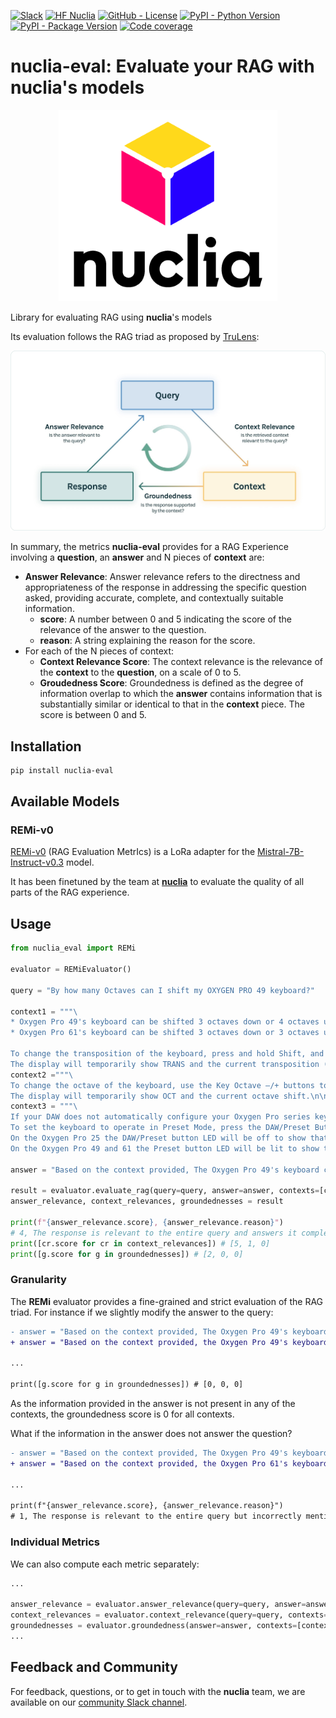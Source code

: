 <!--- BADGES: START --->
[![Slack](https://img.shields.io/badge/Slack-nuclia-magenta?logo=slack)](https://join.slack.com/t/nuclia-community/shared_invite/zt-2l7jlgi6c-Oohv8j3ygdKOvD_PwZhfdg)
[![HF Nuclia](https://img.shields.io/badge/%F0%9F%A4%97_%20Hugging_Face-nuclia-yellow)](https://huggingface.co/nuclia)
[![GitHub - License](https://img.shields.io/github/license/nuclia/nuclia-eval?logo=github&style=flat&color=green)][#github-license]
[![PyPI - Python Version](https://img.shields.io/pypi/pyversions/nuclia-eval?logo=pypi&style=flat&color=blue)][#pypi-package]
[![PyPI - Package Version](https://img.shields.io/pypi/v/nuclia-eval?logo=pypi&style=flat&color=orange)][#pypi-package]
[![Code coverage](https://nuclia.github.io/nuclia-eval/badges/coverage.svg)](https://github.com/nuclia/nuclia-eval/actions)


[#github-license]: https://github.com/nuclia/nuclia-eval/blob/master/LICENSE
[#pypi-package]: https://pypi.org/project/nuclia-eval/
<!--- BADGES: END --->

# nuclia-eval: Evaluate your RAG with nuclia's models
<p align="center">
  <img src="https://github.com/nuclia/nuclia-eval/blob/main/assets/Nuclia_vertical.png?raw=true" width="350" title="nuclia logo" alt="nuclia, the all-in-one RAG as a service platform.">
</p>

Library for evaluating RAG using **nuclia**'s models

Its evaluation follows the RAG triad as proposed by [TruLens](https://www.trulens.org/trulens_eval/getting_started/core_concepts/rag_triad/):

![rag triad](https://github.com/nuclia/nuclia-eval/blob/main/assets/RAG_Triad.jpg?raw=true)

In summary, the metrics **nuclia-eval** provides for a RAG Experience involving a **question**, an **answer** and N pieces of **context** are:

* **Answer Relevance**: Answer relevance refers to the directness and appropriateness of the response in addressing the specific question asked, providing accurate, complete, and contextually suitable information.
    * **score**: A number between 0 and 5 indicating the score of the relevance of the answer to the question.
    * **reason**: A string explaining the reason for the score.
* For each of the N pieces of context:
    * **Context Relevance Score**: The context relevance is the relevance of the **context** to the **question**, on a scale of 0 to 5.
    * **Groudedness Score**: Groundedness is defined as the degree of information overlap to which the **answer** contains information that is substantially similar or identical to that in the **context** piece. The score is between 0 and 5.

## Installation

```bash
pip install nuclia-eval
```

## Available Models

### REMi-v0

[REMi-v0](https://huggingface.co/nuclia/REMi-v0) (RAG Evaluation MetrIcs) is a LoRa adapter for the 
[Mistral-7B-Instruct-v0.3](https://huggingface.co/mistralai/Mistral-7B-Instruct-v0.3) model. 

It has been finetuned by the team at [**nuclia**](nuclia.com) to evaluate the quality of all parts of the RAG experience.

## Usage

```python
from nuclia_eval import REMi

evaluator = REMiEvaluator()

query = "By how many Octaves can I shift my OXYGEN PRO 49 keyboard?"

context1 = """\
* Oxygen Pro 49's keyboard can be shifted 3 octaves down or 4 octaves up.
* Oxygen Pro 61's keyboard can be shifted 3 octaves down or 3 octaves up.

To change the transposition of the keyboard, press and hold Shift, and then use the Key Octave –/+ buttons to lower or raise the keybed by one one, respectively.
The display will temporarily show TRANS and the current transposition (-12 to 12)."""
context2 ="""\
To change the octave of the keyboard, use the Key Octave –/+ buttons to lower or raise the octave, respectively
The display will temporarily show OCT and the current octave shift.\n\nOxygen Pro 25's keyboard can be shifted 4 octaves down or 5 octaves up""",
context3 = """\
If your DAW does not automatically configure your Oxygen Pro series keyboard, please follow the setup steps listed in the Oxygen Pro DAW Setup Guides.
To set the keyboard to operate in Preset Mode, press the DAW/Preset Button (on the Oxygen Pro 25) or Preset Button (on the Oxygen Pro 49 and 61).
On the Oxygen Pro 25 the DAW/Preset button LED will be off to show that Preset Mode is selected.
On the Oxygen Pro 49 and 61 the Preset button LED will be lit to show that Preset Mode is selected.""",

answer = "Based on the context provided, The Oxygen Pro 49's keyboard can be shifted 3 octaves down or 4 octaves up."

result = evaluator.evaluate_rag(query=query, answer=answer, contexts=[context1, context2, context3])
answer_relevance, context_relevances, groundednesses = result

print(f"{answer_relevance.score}, {answer_relevance.reason}")
# 4, The response is relevant to the entire query and answers it completely, but it could be more specific about the limitations of the keyboard.
print([cr.score for cr in context_relevances]) # [5, 1, 0]
print([g.score for g in groundednesses]) # [2, 0, 0]
```
### Granularity

The **REMi** evaluator provides a fine-grained and strict evaluation of the RAG triad. For instance if we slightly modify the answer to the query:

```diff
- answer = "Based on the context provided, The Oxygen Pro 49's keyboard can be shifted 3 octaves down or 4 octaves up."
+ answer = "Based on the context provided, the Oxygen Pro 49's keyboard can be shifted 4 octaves down or 4 octaves up."

...

print([g.score for g in groundednesses]) # [0, 0, 0]
```

As the information provided in the answer is not present in any of the contexts, the groundedness score is 0 for all contexts.

What if the information in the answer does not answer the question?

```diff
- answer = "Based on the context provided, The Oxygen Pro 49's keyboard can be shifted 3 octaves down or 4 octaves up."
+ answer = "Based on the context provided, the Oxygen Pro 61's keyboard can be shifted 3 octaves down or 4 octaves up."

...

print(f"{answer_relevance.score}, {answer_relevance.reason}")
# 1, The response is relevant to the entire query but incorrectly mentions the Oxygen Pro 61 instead of the Oxygen Pro 49
```
### Individual Metrics

We can also compute each metric separately:

```python
...

answer_relevance = evaluator.answer_relevance(query=query, answer=answer)
context_relevances = evaluator.context_relevance(query=query, contexts=[context1, context2, context3])
groundednesses = evaluator.groundedness(answer=answer, contexts=[context1, context2, context3])
...
```

## Feedback and Community

For feedback, questions, or to get in touch with the **nuclia** team, we are available on our [community Slack channel](https://join.slack.com/t/nuclia-community/shared_invite/zt-2l7jlgi6c-Oohv8j3ygdKOvD_PwZhfdg).